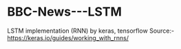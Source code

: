 # BBC-News---LSTM
LSTM implementation (RNN) by keras, tensorflow
Source:- https://keras.io/guides/working_with_rnns/
